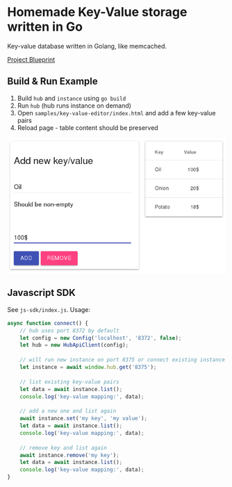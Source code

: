 # Homemade Key-Value storage written in Go

Key-value database written in Golang, like memcached.

[Project Blueprint](https://docs.google.com/document/d/1nlWI7z_yUeaDETZcxd-OPn5jvd1l9CAl2SCkpZrbmak/edit?usp=sharing)

## Build & Run Example

1. Build `hub` and `instance` using `go build`
2. Run `hub` (hub runs instance on demand)
3. Open `samples/key-value-editor/index.html` and add a few key-value pairs
4. Reload page - table content should be preserved

![Screenshot](assets/key-value-editor.png)

## Javascript SDK

See `js-sdk/index.js`. Usage:

```js
async function connect() {
    // hub uses port 8372 by default
    let config = new Config('localhost', '8372', false);
    let hub = new HubApiClient(config);

    // will run new instance on port 8375 or connect existing instance
    let instance = await window.hub.get('8375');

    // list existing key-value pairs
    let data = await instance.list();
    console.log('key-value mapping:', data);

    // add a new one and list again
    await instance.set('my key', 'my value');
    let data = await instance.list();
    console.log('key-value mapping:', data);

    // remove key and list again
    await instance.remove('my key');
    let data = await instance.list();
    console.log('key-value mapping:', data);
}
```
